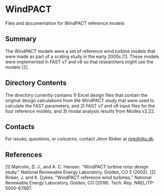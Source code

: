 # WindPACT
Files and documentation for WindPACT reference models

Summary
-------
The WindPACT models were a set of reference wind turbine
models that were made as part of a scaling study in the 
early 2000s [1]. These models were implemented in FAST v7
and v8 so that researchers might use the models [2].

Directory Contents
------------------
The directory currently contains 1) Excel design files that 
contain the original design calculations from the WindPACT
study that were used to calculate the FAST parameters,
and 2) FAST v7 and v8 input files for the four reference 
models, and 3) modal analysis results from Modes v2.22.

Contacts
--------
For issues, questions, or concerns, contact Jenni Rinker 
at rink@dtu.dk.

References
----------
[1] Malcolm, D. J., and A. C. Hansen. "WindPACT turbine rotor
design study." National Renewable Energy Laboratory, Golden, 
CO 5 (2002).
[2] Rinker, J. and K. Dykes. "WindPACT reference wind
turbines." National Renewable Energy Laboratory, Golden, 
CO (2018). Tech. Rep. NREL/TP-5000-67667.